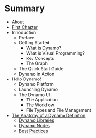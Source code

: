 # Summary

* [About](README.md)
* [First Chapter](chapter1.md)
* Introduction
   * Preface
   * Getting Started
       * What is Dynamo?
       * What is Visual Programming?
       * Key Concepts
       * The Graph
   * The Quick Start Guide
   * Dynamo in Action
* Hello Dynamo!
   * Dynamo Platform
   * Launching Dynamo
   * The Dynamo UI
       * The Application
       * The Workflow
       * File Types and File Management
* [The Anatomy of a Dynamo Definition](03_Anatomy-of-a-Dynamo-Definition/3_anatomy-of-a-dynamo-definition.md)
   * [Dynamo Libraries](03_Anatomy-of-a-Dynamo-Definition/3-1_dynamo_libraries.md)
   * [Dynamo Nodes](03_Anatomy-of-a-Dynamo-Definition/3-2_dynamo_nodes.md)
   * [Best Practices](03_Anatomy-of-a-Dynamo-Definition/3-3_best_practices.md)

